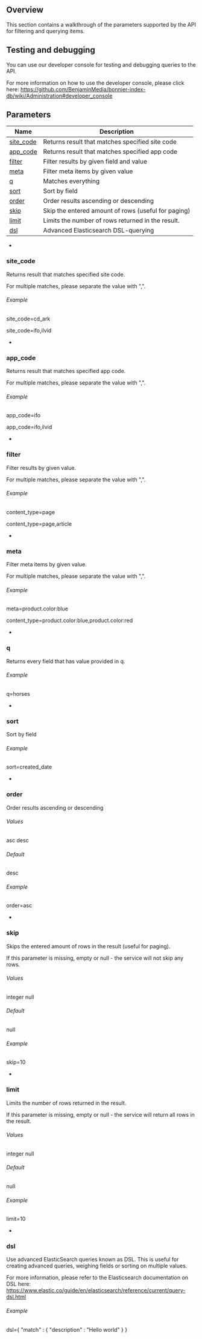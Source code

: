 ## Overview
This section contains a walkthrough of the parameters supported by the API for filtering and querying items.

## Testing and debugging
You can use our developer console for testing and debugging queries to the API. 

For more information on how to use the developer console, please click here:
https://github.com/BenjaminMedia/bonnier-index-db/wiki/Administration#developer_console

## Parameters

|Name|Description|
|---|---|
|[site_code](#parameter_site_code)|Returns result that matches specified site code|
|[app_code](#parameter_app_code)|Returns result that matches specified app code|
|[filter](#parameter_filter)|Filter results by given field and value|
|[meta](#parameter_meta)|Filter meta items by given value|
|[q](#parameter_q)|Matches everything|
|[sort](#parameter_sort)|Sort by field|
|[order](#parameter_order)|Order results ascending or descending|
|[skip](#parameter_skip)|Skip the entered amount of rows (useful for paging)|
|[limit](#parameter_limit)|Limits the number of rows returned in the result.|
|[dsl](#parameter_dsl)|Advanced Elasticsearch DSL-querying|

-

### <a name="parameter_site_code"></a> site_code
Returns result that matches specified site code. 

For multiple matches, please separate the value with ",".

###### Example
site_code=cd_ark

site_code=ifo,ilvid

-

### <a name="parameter_app_code"></a> app_code
Returns result that matches specified app code. 

For multiple matches, please separate the value with ",".

###### Example
app_code=ifo

app_code=ifo,ilvid

-

### <a name="parameter_filter"></a> filter
Filter results by given value. 

For multiple matches, please separate the value with ",".

###### Example
content_type=page

content_type=page,article

-

### <a name="parameter_meta"></a> meta
Filter meta items by given value. 

For multiple matches, please separate the value with ",".

###### Example
meta=product.color:blue

content_type=product.color:blue,product.color:red

-

### <a name="parameter_q"></a> q
Returns every field that has value provided in q.

###### Example
q=horses

-

### <a name="parameter_sort"></a> sort
Sort by field

###### Example
sort=created_date

-

### <a name="parameter_order"></a> order
Order results ascending or descending

###### Values
asc
desc

###### Default
desc

###### Example
order=asc

-

### <a name="parameter_skip"></a> skip
Skips the entered amount of rows in the result (useful for paging).

If this parameter is missing, empty or null - the service will not skip any rows.

###### Values
integer
null

###### Default
null

###### Example
skip=10

-

### <a name="parameter_limit"></a> limit
Limits the number of rows returned in the result.

If this parameter is missing, empty or null - the service will return all rows in the result.

###### Values
integer
null

###### Default
null

###### Example
limit=10

-

### <a name="parameter_dsl"></a> dsl
Use advanced ElasticSearch queries known as DSL. This is useful for creating advanced queries, weighing fields or sorting on multiple values.

For more information, please refer to the Elasticsearch documentation on DSL here:
https://www.elastic.co/guide/en/elasticsearch/reference/current/query-dsl.html

###### Example
dsl={ "match" : { "description" : "Hello world" } }
